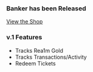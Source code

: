 ### Banker has been Released
[View the Shop](http://runeshop.itch.io/banker-app)

### v.1 Features
* Tracks Rea1m Gold
* Tracks Transactions/Activity
* Redeem Tickets
